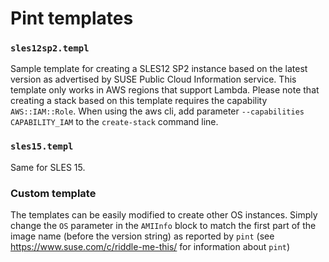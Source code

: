 Pint templates
==============

### `sles12sp2.templ`

Sample template for creating a SLES12 SP2 instance based on the latest version
as advertised by SUSE Public Cloud Information service. This template only
works in AWS regions that support Lambda. Please note that creating a stack
based on this template requires the capability `AWS::IAM::Role`. When using the
aws cli, add parameter `--capabilities CAPABILITY_IAM` to the `create-stack`
command line.

### `sles15.templ`

Same for SLES 15.


### Custom template

The templates can be easily modified to create other OS instances. Simply
change the `OS` parameter in the `AMIInfo` block to match the first part
of the image name (before the version string) as reported by `pint` (see
https://www.suse.com/c/riddle-me-this/ for information about `pint`)
